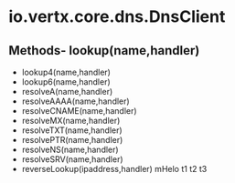 # io.vertx.core.dns.DnsClient
## Methods- lookup(name,handler)
- lookup4(name,handler)
- lookup6(name,handler)
- resolveA(name,handler)
- resolveAAAA(name,handler)
- resolveCNAME(name,handler)
- resolveMX(name,handler)
- resolveTXT(name,handler)
- resolvePTR(name,handler)
- resolveNS(name,handler)
- resolveSRV(name,handler)
- reverseLookup(ipaddress,handler)
mHelo  t1
t2
t3
